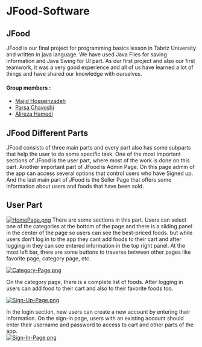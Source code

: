 # JFood-Software  
## JFood  
JFood is our final project for programming basics lesson in Tabriz University and written in java language. We have used Java Files for saving information and
Java Swing for UI part. As our first project and also our first teamwork, it was a very good experience and all of us have learned a lot of things and have shared our knowledge with ourselves.  
#### Group members : 
- [Majid Hosseinzadeh](https://github.com/MajidHosseinzadeh)
- [Parsa Chavoshi](https://github.com/ChavoshiParsa)
- [Alireza Hamedi](https://github.com/TheLotonegro)   
## JFood Different Parts
JFood consists of three main parts and every part also has some subparts that help the user to do some specific task. One of the most important sections of JFood is the user part, where most of the work is done on this part. Another important part of JFood is Admin Page. On this page admin of the app can access several options that control users who have Signed up. And the last main part of JFood is the Seller Page that offers some information about users and foods that have been sold. 
## User Part
[![HomePage.png](https://i.postimg.cc/V685XD3N/HomePage.png)](https://postimg.cc/f38wNjW4)
There are some sections in this part. Users can select one of the categories at the bottom of the page and there is a sliding panel in the center of the page so users can see the best-priced foods. 
but while users don't log in to the app they cant add foods to their cart and after logging in they can see entered information in the top right panel. At the most left bar, there are some buttons to traverse between other pages like favorite page, category page, etc.   
    

[![Category-Page.png](https://i.postimg.cc/qMPrtzfJ/Category-Page.png)](https://postimg.cc/HV9RRWsR)

On the category page, there is a complete list of foods. After logging in users can add food to their cart and also to their favorite foods too.  

[![Sign-Up-Page.png](https://i.postimg.cc/65vJNt8D/Sign-Up-Page.png)](https://postimg.cc/tYpm30t5)  
   
In the login section, new users can create a new account by entering their information. On the sign-in page, users with an existing account should enter their username and password to access to cart and other parts of the app.   
[![Sign-In-Page.png](https://i.postimg.cc/MKV6mymM/Sign-In-Page.png)](https://postimg.cc/rKy28RbM)

